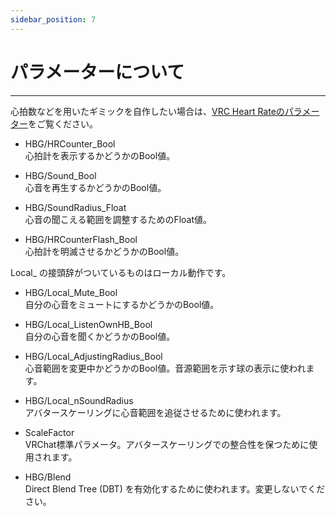 ```yaml
---
sidebar_position: 7
---
```


# パラメーターについて
<hr/>

心拍数などを用いたギミックを自作したい場合は、[VRC Heart Rateのパラメーター](/ShopDoc/VRCHeartRate/development/#パラメーターについて)をご覧ください。

- HBG/HRCounter_Bool  
心拍計を表示するかどうかのBool値。

- HBG/Sound_Bool  
心音を再生するかどうかのBool値。

- HBG/SoundRadius_Float  
心音の聞こえる範囲を調整するためのFloat値。

- HBG/HRCounterFlash_Bool  
心拍計を明滅させるかどうかのBool値。

Local_ の接頭辞がついているものはローカル動作です。

- HBG/Local_Mute_Bool  
自分の心音をミュートにするかどうかのBool値。

- HBG/Local_ListenOwnHB_Bool  
自分の心音を聞くかどうかのBool値。

- HBG/Local_AdjustingRadius_Bool  
心音範囲を変更中かどうかのBool値。音源範囲を示す球の表示に使われます。

- HBG/Local_nSoundRadius  
アバタースケーリングに心音範囲を追従させるために使われます。

- ScaleFactor  
VRChat標準パラメータ。アバタースケーリングでの整合性を保つために使用されます。

- HBG/Blend  
Direct Blend Tree (DBT) を有効化するために使われます。変更しないでください。